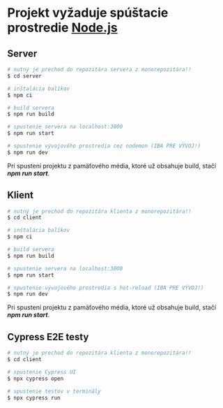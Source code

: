 # Projekt vyžaduje spúštacie prostredie [Node.js](https://nodejs.org)

## Server
``` bash
# nutný je prechod do repozitára servera z monorepozitára!!
$ cd server

# inštalácia balíkov
$ npm ci

# build servera
$ npm run build

# spustenie servera na localhost:3000
$ npm run start

# spustenie vývojového prostredia cez nodemon (IBA PRE VÝVOJ!)
$ npm run dev
```


Pri spustení projektu z pamäťového média, ktoré už obsahuje build, stačí ***npm run start***.

## Klient
``` bash
# nutný je prechod do repozitára klienta z monorepozitára!!
$ cd client

# inštalácia balíkov
$ npm ci

# build servera
$ npm run build

# spustenie servera na localhost:3000
$ npm run start

# spustenie vývojového prostredia s hot-reload (IBA PRE VÝVOJ!)
$ npm run dev
```

Pri spustení projektu z pamäťového média, ktoré už obsahuje build, stačí ***npm run start***.

## Cypress E2E testy
``` bash
# nutný je prechod do repozitára klienta z monorepozitára!!
$ cd client

# spustenie Cypress UI
$ npx cypress open

# spustenie testov v terminály
$ npx cypress run
```
